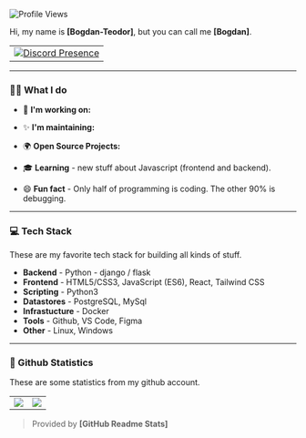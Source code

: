 ![Profile Views](https://komarev.com/ghpvc/?username=ibogdanssh&color=7C3138&style=flat-square) 

Hi, my name is **[Bogdan-Teodor]**, but you can call me **[Bogdan]**. 

<table align="center">
  <tr>
    <td>
		<a href="https://discord.com/users/275971581791174656" target="_blank" rel="nofollow">
			<img src="https://lanyard-profile-readme.vercel.app/api/275971581791174656?idleMessage=Probably%20doing%20something%20else..." alt="Discord Presence" align="center">
		</a>
    </td>
  </tr>
</table>

---

### 👨‍💻 What I do
      
   * 💼 **I'm working on:**
      
   * ✨ **I'm maintaining:**


   * 🌍 **Open Source Projects:**

   * 🎓 **Learning** - new stuff about Javascript (frontend and backend).
   * 😄 **Fun fact** - Only half of programming is coding. The other 90% is debugging.

---

### 💻 Tech Stack
These are my favorite tech stack for building all kinds of stuff.

   * **Backend** - Python - django / flask
   * **Frontend** - HTML5/CSS3, JavaScript (ES6), React, Tailwind CSS
   * **Scripting** - Python3
   * **Datastores** - PostgreSQL, MySql
   * **Infrastucture** - Docker
   * **Tools** - Github, VS Code, Figma
   * **Other** - Linux, Windows

---

### 🧾 Github Statistics
These are some statistics from my github account.

<table>
	<tr>
		<td align="center" style="padding=0;width=50%;">
			<img align="center" style="padding=0;" src="https://github-readme-stats.vercel.app/api?username=ibogdanssh&show_icons=true&theme=dark" />
		</td>
		<td align="center" style="padding=0;width=50%;">
			<img align="center" style="padding=0;" src="https://github-readme-stats.vercel.app/api/wakatime?username=ibogdanssh" />
		</td>
	</tr>
</table>

> Provided by **[GitHub Readme Stats]**

[`discord`]:               https://discord.com/


[my repositories]:         https://github.com/ibogdanssh?tab=repositories


[Discord]:                 https://discord.com/users/275971581791174656
[Gmail]:                   mailto:bogdan.constantin0110@gmail.com
[YouTube]:                 [https://www.youtube.com/](https://www.youtube.com/channel/UC3OXw7OmECflPW8mV2e6GuA)
[Steam]:                   https://steamcommunity.com/id/iBogdan
[Spotify]:                 https://open.spotify.com/user/31qfsghrjgwag4grxmovcqmfobfa

[HTML5]:                   https://developer.mozilla.org/en-US/docs/Web/HTML
[CSS3]:                    https://developer.mozilla.org/en-US/docs/Web/CSS
[JS]:                      https://developer.mozilla.org/en-US/docs/Web/JavaScript
[Sass]:                    https://sass-lang.com/

[Git]:                     https://git-scm.com/
[npm]:                     https://npmjs.com
[MySQL]:                   https://www.mysql.com/
[PostgreSQL]:              https://www.postgresql.org/
[VSCode Insiders]:         https://code.visualstudio.com/insiders/
[Bash]:                    https://www.gnu.org/software/bash/
[Webpack]:                 https://webpack.js.org
[Photoshop]:               https://www.photoshop.com/en
[Linux]:                   https://www.linux.org/

[openweathermap.org]:      https://openweathermap.org/
